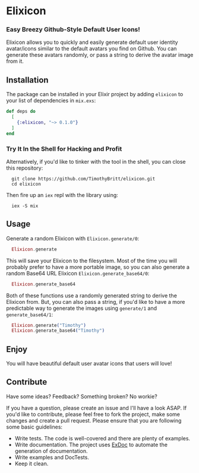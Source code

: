 # Elixicon
### Easy Breezy Github-Style Default User Icons!

Elixicon allows you to quickly and easily generate default user identity avatar/icons similar to the default avatars you find on Github. You can generate these avatars randomly, or pass a string to derive the avatar image from it.

## Installation

The package can be installed in your Elixir project by adding `elixicon` to your list of dependencies in `mix.exs`:

```elixir
def deps do
  [
    {:elixicon, "~> 0.1.0"}
  ]
end
```

### Try It In the Shell for Hacking and Profit

Alternatively, if you'd like to tinker with the tool in the shell, you can close this repository:

```shell
  git clone https://github.com/TimothyBritt/elixicon.git
  cd elixicon
```

Then fire up an `iex` repl with the library using:

```shell
  iex -S mix
```

## Usage

Generate a random Elixicon with `Elixicon.generate/0`:

```elixir
  Elixicon.generate
```

This will save your Elixicon to the filesystem. Most of the time you will probably prefer to have a more portable image, so you can also generate a random Base64 URL Elixicon `Elixicon.generate_base64/0`:

```elixir
  Elixicon.generate_base64
```

Both of these functions use a randomly generated string to derive the Elixicon from. But, you can also pass a string, if you'd like to have a more predictable way to generate the images using `generate/1` and `generate_base64/1`:

```elixir
  Elixicon.generate("Timothy")
  Elixicon.generate_base64("Timothy")
```

## Enjoy

You will have beautiful default user avatar icons that users will love!

## Contribute

Have some ideas? Feedback? Something broken? No workie?

If you have a question, please create an issue and I'll have a look ASAP.
If you'd like to contribute, please feel free to fork the project, make some changes and create a pull request. Please ensure that you are following some basic guidelines:

* Write tests. The code is well-covered and there are plenty of examples.
* Write documentation. The project uses [ExDoc](https://github.com/elixir-lang/ex_doc) to automate the generation of documentation.
* Write examples and DocTests.
* Keep it clean.
